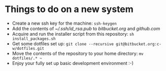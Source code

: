 # Things to do on a new system

- Create a new ssh key for the machine: `ssh-keygen`
- Add the contents of *~/.ssh/id_rsa.pub* to *bitbucket.org* and *github.com*
- Acquire and run the installer script from this repository:
    `sh install_packages.sh`
- Get some dotfiles set up:
    `git clone --recursive git@bitbucket.org:c-w/dotfiles.git`
- Move the contents of the repository to your home directory:
    `mv dotfiles/.* ~`
- Enjoy your fully set up basic development environment :-)
